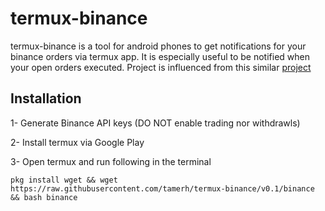 
# termux-binance

termux-binance is a tool for android phones to get notifications for your binance orders via
termux app. It is especially useful to be notified when your open orders executed.
Project is influenced from this similar [project](https://github.com/tylerfloyd/binance-order-notification)

## Installation

1- Generate Binance API keys (DO NOT enable trading nor withdrawls)

2- Install termux via Google Play

3- Open termux and run following in the terminal

```
pkg install wget && wget https://raw.githubusercontent.com/tamerh/termux-binance/v0.1/binance && bash binance
```
